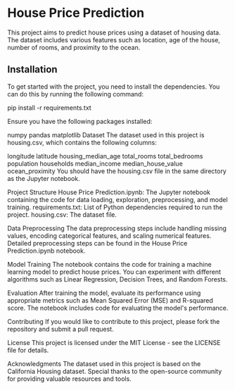 # House Price Prediction

This project aims to predict house prices using a dataset of housing data. The dataset includes various features such as location, age of the house, number of rooms, and proximity to the ocean.

## Installation

To get started with the project, you need to install the dependencies. You can do this by running the following command:

pip install -r requirements.txt

Ensure you have the following packages installed:

numpy
pandas
matplotlib
Dataset
The dataset used in this project is housing.csv, which contains the following columns:

longitude
latitude
housing_median_age
total_rooms
total_bedrooms
population
households
median_income
median_house_value
ocean_proximity
You should have the housing.csv file in the same directory as the Jupyter notebook.

Project Structure
House Price Prediction.ipynb: The Jupyter notebook containing the code for data loading, exploration, preprocessing, and model training.
requirements.txt: List of Python dependencies required to run the project.
housing.csv: The dataset file.

Data Preprocessing
The data preprocessing steps include handling missing values, encoding categorical features, and scaling numerical features. Detailed preprocessing steps can be found in the House Price Prediction.ipynb notebook.

Model Training
The notebook contains the code for training a machine learning model to predict house prices. You can experiment with different algorithms such as Linear Regression, Decision Trees, and Random Forests.

Evaluation
After training the model, evaluate its performance using appropriate metrics such as Mean Squared Error (MSE) and R-squared score. The notebook includes code for evaluating the model's performance.

Contributing
If you would like to contribute to this project, please fork the repository and submit a pull request.

License
This project is licensed under the MIT License - see the LICENSE file for details.

Acknowledgments
The dataset used in this project is based on the California Housing dataset.
Special thanks to the open-source community for providing valuable resources and tools.
